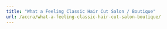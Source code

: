 ```yaml
---
title: "What a Feeling Classic Hair Cut Salon / Boutique"
url: /accra/what-a-feeling-classic-hair-cut-salon-boutique/
---
```

